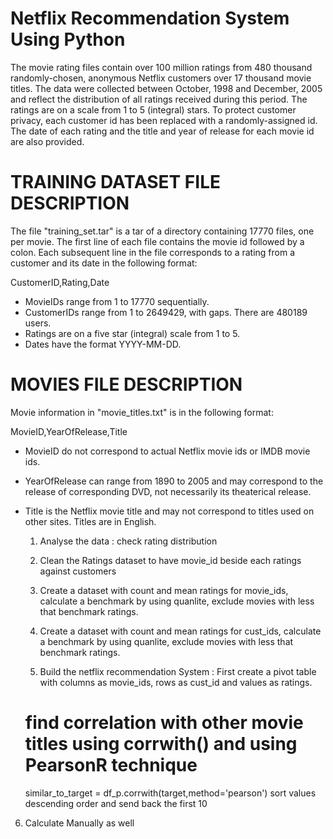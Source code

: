 # Netflix Recommendation System Using Python
 
The movie rating files contain over 100 million ratings from 480 thousand
randomly-chosen, anonymous Netflix customers over 17 thousand movie titles.  The
data were collected between October, 1998 and December, 2005 and reflect the
distribution of all ratings received during this period.  The ratings are on a
scale from 1 to 5 (integral) stars. To protect customer privacy, each customer
id has been replaced with a randomly-assigned id.  The date of each rating and
the title and year of release for each movie id are also provided.

TRAINING DATASET FILE DESCRIPTION
================================================================================

The file "training_set.tar" is a tar of a directory containing 17770 files, one
per movie.  The first line of each file contains the movie id followed by a
colon.  Each subsequent line in the file corresponds to a rating from a customer
and its date in the following format:

CustomerID,Rating,Date

- MovieIDs range from 1 to 17770 sequentially.
- CustomerIDs range from 1 to 2649429, with gaps. There are 480189 users.
- Ratings are on a five star (integral) scale from 1 to 5.
- Dates have the format YYYY-MM-DD.

MOVIES FILE DESCRIPTION
================================================================================

Movie information in "movie_titles.txt" is in the following format:

MovieID,YearOfRelease,Title

- MovieID do not correspond to actual Netflix movie ids or IMDB movie ids.
- YearOfRelease can range from 1890 to 2005 and may correspond to the release of
  corresponding DVD, not necessarily its theaterical release.
- Title is the Netflix movie title and may not correspond to 
  titles used on other sites.  Titles are in English.

  1. Analyse the data : check rating distribution

  2. Clean the Ratings dataset to have movie_id beside each ratings against customers

  3. Create a dataset with count and mean ratings for movie_ids, calculate  a benchmark by using quanlite, exclude movies with less that benchmark ratings.

  4. Create a dataset with count and mean ratings for cust_ids, calculate  a benchmark by using quanlite, exclude movies with less that benchmark ratings.

  5. Build the netflix recommendation System : First create a pivot table with columns as movie_ids, rows as cust_id and values as ratings.

  # find correlation with other movie titles using corrwith() and using PearsonR technique
    similar_to_target = df_p.corrwith(target,method='pearson')
    sort values descending order
    and send back the first 10

6. Calculate Manually as well

